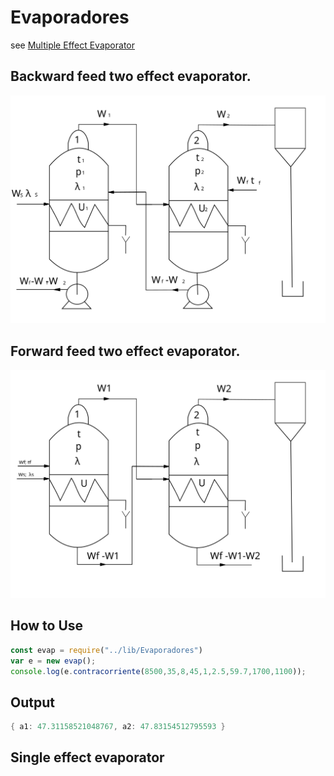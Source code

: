 # Evaporadores
see [Multiple Effect Evaporator](https://en.wikipedia.org/wiki/Multiple-effect_evaporator)

## Backward feed two effect evaporator.
![Image forward feed](./rc/backwardfeed.svg)

## Forward feed two effect evaporator.
![Image forward feed](./rc/paralelo.svg)

## How to Use
```javascript
const evap = require("../lib/Evaporadores")
var e = new evap();
console.log(e.contracorriente(8500,35,8,45,1,2.5,59.7,1700,1100));
```
## Output
```powershell
{ a1: 47.31158521048767, a2: 47.83154512795593 }
```

## Single effect evaporator
